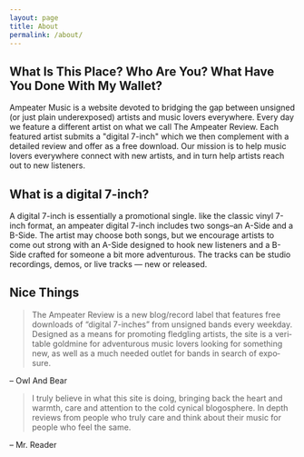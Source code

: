 ```yaml
---
layout: page
title: About
permalink: /about/
---
```


## What Is This Place? Who Are You? What Have You Done With My Wallet?
Ampeater Music is a web­site devoted to bridg­ing the gap between unsigned (or just plain under­ex­posed) artists and music lovers every­where. Every day we fea­ture a dif­fer­ent artist on what we call The Ampeater Review. Each fea­tured artist sub­mits a "dig­i­tal 7-inch" which we then com­ple­ment with a detailed review and offer as a free down­load. Our mis­sion is to help music lovers every­where con­nect with new artists, and in turn help artists reach out to new listeners.

## What is a dig­i­tal 7-inch?
A dig­i­tal 7-inch is essen­tially a pro­mo­tional sin­gle. like the clas­sic vinyl 7-inch format, an ampeater dig­i­tal 7-inch includes two songs–an A-Side and a B-Side. The artist may choose both songs, but we encour­age artists to come out strong with an A-Side designed to hook new lis­ten­ers and a B-Side crafted for some­one a bit more adven­tur­ous. The tracks can be stu­dio record­ings, demos, or live tracks — new or released.

## Nice Things
> The Ampeater Review is a new blog/record label that fea­tures free down­loads of “dig­i­tal 7-inches” from unsigned bands every week­day. Designed as a means for pro­mot­ing fledg­ling artists, the site is a ver­i­ta­ble gold­mine for adven­tur­ous music lovers look­ing for some­thing new, as well as a much needed out­let for bands in search of expo­sure.

– Owl And Bear

> I truly believe in what this site is doing, bring­ing back the heart and warmth, care and atten­tion to the cold cyn­i­cal blo­gos­phere. In depth reviews from peo­ple who truly care and think about their music for peo­ple who feel the same.

– Mr. Reader